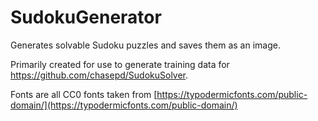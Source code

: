 # SudokuGenerator
Generates solvable Sudoku puzzles and saves them as an image.

Primarily created for use to generate training data for https://github.com/chasepd/SudokuSolver.

Fonts are all CC0 fonts taken from [https://typodermicfonts.com/public-domain/](https://typodermicfonts.com/public-domain/)